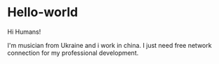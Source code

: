 # Hello-world

Hi Humans!


I'm musician from Ukraine and i work in china. 
I just need free network connection for my professional development.
